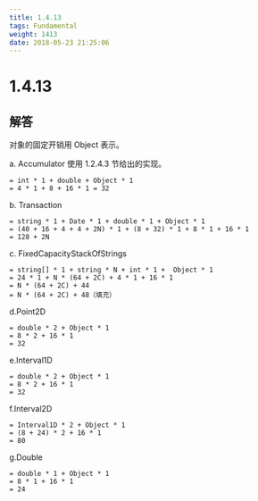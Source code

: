 ```yaml
---
title: 1.4.13
tags: Fundamental
weight: 1413
date: 2018-05-23 21:25:06
---
```


# 1.4.13


## 解答

对象的固定开销用 Object 表示。

a. Accumulator
使用 1.2.4.3 节给出的实现。

```
= int * 1 + double + Object * 1
= 4 * 1 + 8 + 16 * 1 = 32
```

b. Transaction

```
= string * 1 + Date * 1 + double * 1 + Object * 1
= (40 + 16 + 4 + 4 + 2N) * 1 + (8 + 32) * 1 + 8 * 1 + 16 * 1
= 128 + 2N
```

c. FixedCapacityStackOfStrings
```
= string[] * 1 + string * N + int * 1 +  Object * 1
= 24 * 1 + N * (64 + 2C) + 4 * 1 + 16 * 1
= N * (64 + 2C) + 44
= N * (64 + 2C) + 48（填充）
```

d.Point2D
```
= double * 2 + Object * 1
= 8 * 2 + 16 * 1
= 32
```

e.Interval1D
```
= double * 2 + Object * 1
= 8 * 2 + 16 * 1
= 32
```

f.Interval2D
```
= Interval1D * 2 + Object * 1
= (8 + 24) * 2 + 16 * 1
= 80
```

g.Double
```
= double * 1 + Object * 1
= 8 * 1 + 16 * 1
= 24
```
